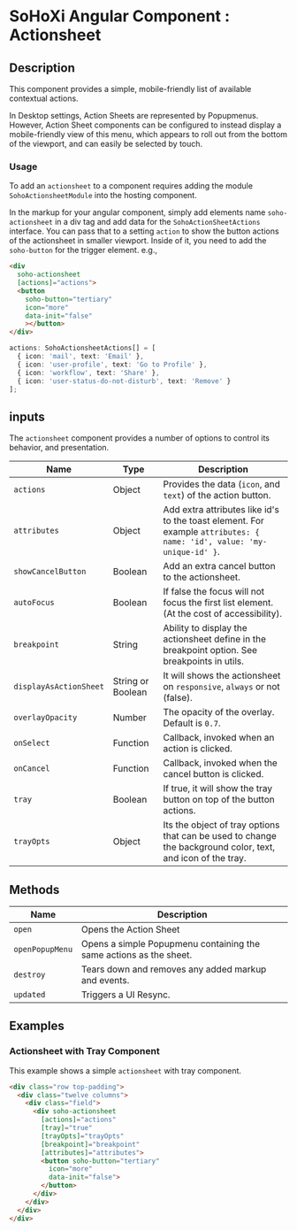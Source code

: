 # SoHoXi Angular Component : Actionsheet

## Description

This component provides a simple, mobile-friendly list of available contextual actions.

In Desktop settings, Action Sheets are represented by Popupmenus. However, Action Sheet components can be configured to instead display a mobile-friendly view of this menu, which appears to roll out from the bottom of the viewport, and can easily be selected by touch.

### Usage

To add an `actionsheet` to a component requires adding the module `SohoActionsheetModule` into the hosting component.

In the markup for your angular component, simply add elements name `soho-actionsheet` in a div tag and add data for the `SohoActionSheetActions` interface. You can pass that to a setting `action` to show the button actions of the actionsheet in smaller viewport. Inside of it, you need to add the `soho-button` for the trigger element. e.g.,

```html
<div
  soho-actionsheet
  [actions]="actions">
  <button
    soho-button="tertiary"
    icon="more"
    data-init="false"
    ></button>
</div>
```

```typescript
actions: SohoActionsheetActions[] = [
  { icon: 'mail', text: 'Email' },
  { icon: 'user-profile', text: 'Go to Profile' },
  { icon: 'workflow', text: 'Share' },
  { icon: 'user-status-do-not-disturb', text: 'Remove' }
];
```

## inputs

The `actionsheet` component provides a number of options to control its behavior, and presentation.

| Name | Type | Description |
| --- | --- | --- |
| `actions` | Object | Provides the data (`icon`, and `text`) of the action button. |
| `attributes` | Object | Add extra attributes like id's to the toast element. For example `attributes: { name: 'id', value: 'my-unique-id' }`. |
| `showCancelButton` | Boolean | Add an extra cancel button to the actionsheet. |
| `autoFocus` | Boolean | If false the focus will not focus the first list element. (At the cost of accessibility). |
| `breakpoint` | String | Ability to display the actionsheet define in the breakpoint option. See breakpoints in utils. |
| `displayAsActionSheet` | String or Boolean | It will shows the actionsheet on `responsive`, `always` or not (false). |
| `overlayOpacity` | Number | The opacity of the overlay. Default is `0.7`. |
| `onSelect` | Function | Callback, invoked when an action is clicked. |
| `onCancel` | Function | Callback, invoked when the cancel button is clicked. |
| `tray` | Boolean | If true, it will show the tray button on top of the button actions. |
| `trayOpts` | Object | Its the object of tray options that can be used to change the background color, text, and icon of the tray. |

## Methods

| Name | Description |
| --- | --- |
| `open` | Opens the Action Sheet |
| `openPopupMenu` | Opens a simple Popupmenu containing the same actions as the sheet. |
| `destroy` | Tears down and removes any added markup and events. |
| `updated` | Triggers a UI Resync. |

## Examples

### Actionsheet with Tray Component

This example shows a simple `actionsheet` with tray component.

```html
<div class="row top-padding">
  <div class="twelve columns">
    <div class="field">
      <div soho-actionsheet
        [actions]="actions"
        [tray]="true"
        [trayOpts]="trayOpts"
        [breakpoint]="breakpoint"
        [attributes]="attributes">
        <button soho-button="tertiary"
          icon="more"
          data-init="false">
        </button>
      </div>
    </div>
  </div>
</div>
```
